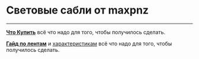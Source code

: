 # Световые сабли от maxpnz
_____
[**Что Купить**](LightSabel/комплектующие.md) всё что надо для того, чтобы получилось сделать.

[**Гайд по лентам**](LightSabel/ленты/типы_лент) и [характеристикам](LightSabel/ленты/характеристики_лент) всё что надо для того, чтобы получилось сделать.
